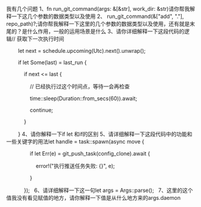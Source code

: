 我有几个问题
1、fn run_git_command(args: &[&str], work_dir: &str)请你帮我解释一下这几个参数的数据类型以及使用
2、 run_git_command(&["add", "."], repo_path)?;请你帮我解释一下这里的几个参数的数据类型以及使用，还有就是末尾的？是什么作用，一般的运用场景是什么
3、请你详细解释一下这段代码的逻辑// 获取下一次执行时间

        let next = schedule.upcoming(Utc).next().unwrap();

        if let Some(last) = last_run {

            if next <= last {

                // 已经执行过这个时间点，等待一会再检查

                time::sleep(Duration::from_secs(60)).await;

                continue;

            }

        }
4、请你解释一下if let 和if的区别
5、请详细解释一下这段代码中的功能和一些关键字的用法let handle = task::spawn(async move {

                if let Err(e) = git_push_task(config_clone).await {

                    error!("执行推送任务失败: {}", e);

                }

            });
  6、请详细解释一下这一句let args = Args::parse();
  7、这里的这个值我没有看见赋值的地方，请你解释一下值是从什么地方来的args.daemon